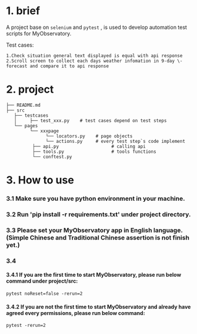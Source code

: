 # 1. brief

A project base on `selenium` and `pytest` , is used to develop automation test scripts for MyObservatory.

Test cases:
```
1.Check situation general text displayed is equal with api response
2.Scroll screen to collect each days weather infomation in 9-day \-forecast and compare it to api response
```

# 2. project

```
├── README.md
├── src
   ├── testcases
   │     ├── test_xxx.py    # test cases depend on test steps 
   └── pages
         └── xxxpage
               └── locators.py    # page objects
               └── actions.py     # every test step`s code implement
          ├── api.py                    # calling api
          ├── tools.py                  # tools functions
          └── conftest.py               
```

# 3. How to use

### 3.1 Make sure you have python environment in your machine.
### 3.2 Run 'pip install -r requirements.txt' under project directory.
### 3.3 Please set your MyObservatory app in English language. (Simple Chinese and Traditional Chinese assertion is not finish yet.)
### 3.4 
#### 3.4.1 If you are the first time to start MyObservatory, please run below command under project/src:
```
pytest noReset=false -rerun=2
```
#### 3.4.2 If you are not the first time to start MyObservatory and already have agreed every permissions, please run below command:
```
pytest -rerun=2
```

